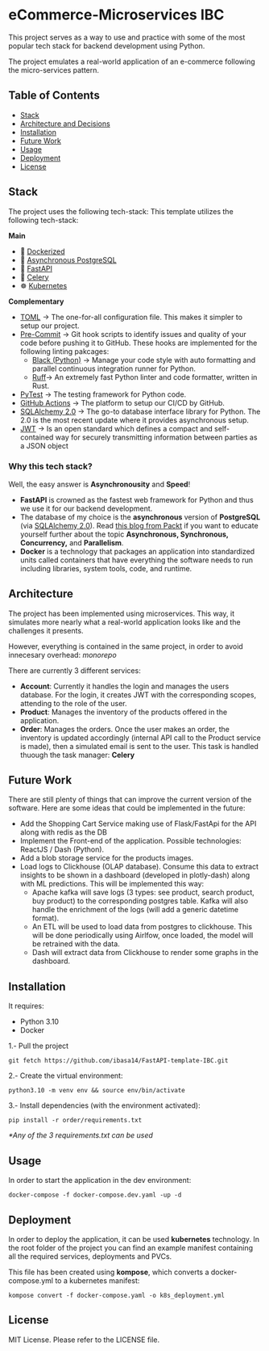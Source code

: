 # eCommerce-Microservices IBC

This project serves as a way to use and practice with some of the most popular tech stack for backend development using Python.

The project emulates a real-world application of an e-commerce following the micro-services pattern.


## Table of Contents
- [Stack](#stack)
- [Architecture and Decisions](#architecture)
- [Installation](#installation)
- [Future Work](#future-work)
- [Usage](#usage)
- [Deployment](#deployment)
- [License](#license)

## Stack
The project uses the following tech-stack:
This template utilizes the following tech-stack:

**Main**
* 🐳 [Dockerized](https://www.docker.com/)
* 🐘 [Asynchronous PostgreSQL](https://www.postgresql.org/docs/current/libpq-async.html)
* 🐍 [FastAPI](https://fastapi.tiangolo.com/)
* 🥦 [Celery](https://docs.celeryq.dev/en/stable/)
* ☸ [Kubernetes](https://kubernetes.io/es/docs/concepts/overview/what-is-kubernetes/)

**Complementary**
* [TOML](https://toml.io/en/) $\rightarrow$ The one-for-all configuration file. This makes it simpler to setup our project.
* [Pre-Commit](https://pre-commit.com/) $\rightarrow$ Git hook scripts to identify issues and quality of your code before pushing it to GitHub. These hooks are implemented for the following linting pakcages:
  * [Black (Python)](https://black.readthedocs.io/en/stable/) $\rightarrow$ Manage your code style with auto formatting and parallel continuous integration runner for Python.
  * [Ruff](https://docs.astral.sh/ruff/)$\rightarrow$ An extremely fast Python linter and code formatter, written in Rust.
* [PyTest](https://docs.pytest.org/en/7.2.x/) $\rightarrow$ The testing framework for Python code.
* [GitHub Actions](https://github.com/features/actions) $\rightarrow$ The platform to setup our CI/CD by GitHub.
* [SQLAlchemy 2.0](https://docs.sqlalchemy.org/en/20/orm/extensions/asyncio.html) $\rightarrow$ The go-to database interface library for Python. The 2.0 is the most recent update where it provides asynchronous setup.
* [JWT](https://jwt.io/introduction) $\rightarrow$ Is an open standard which defines a compact and self-contained way for securely transmitting information between parties as a JSON object


### Why this tech stack?
Well, the easy answer is **Asynchronousity** and **Speed**!

* **FastAPI** is crowned as the fastest web framework for Python and thus we use it for our backend development.
* The database of my choice is the **asynchronous** version of **PostgreSQL** (via [SQLAlchemy 2.0](https://docs.sqlalchemy.org/en/20/orm/extensions/asyncio.html)). Read [this blog from Packt](https://subscription.packtpub.com/book/programming/9781838821135/6/ch06lvl1sec32/synchronous-asynchronous-and-threaded-execution) if you want to educate yourself further about the topic **Asynchronous, Synchronous, Concurrency,** and **Parallelism**.
* **Docker** is a technology that packages an application into standardized units called containers that have everything the software needs to run including libraries, system tools, code, and runtime.

## Architecture
The project has been implemented using microservices. This way, it simulates more nearly what a real-world application looks like and the challenges it presents.

However, everything is contained in the same project, in order to avoid innecesary overhead: *monorepo*

There are currently 3 different services:
* **Account**: Currently it handles the login and manages the users database. For the login, it creates JWT with the corresponding scopes, attending to the role of the user.
* **Product**: Manages the inventory of the products offered in the application.
* **Order**: Manages the orders. Once the user makes an order, the inventory is updated accordingly (internal API call to the Product service is made), then a simulated email is sent to the user. This task is handled thuough the task manager: **Celery**

## Future Work
There are still plenty of things that can improve the current version of the software. Here are some ideas that could be implemented in the future:
- Add the Shopping Cart Service making use of Flask/FastApi for the API along with redis as the DB
- Implement the Front-end of the application. Possible technologies: ReactJS / Dash (Python).
- Add a blob storage service for the products images.
- Load logs to Clickhouse (OLAP database). Consume this data to extract insights to be shown in a dashboard (developed in plotly-dash) along with ML predictions. This will be implemented this way:
  - Apache kafka will save logs (3 types: see product, search product, buy product) to the corresponding postgres table. Kafka will also handle the enrichment of the logs (will add a generic datetime format).
  - An ETL will be used to load data from postgres to clickhouse. This will be done periodically using Airlfow, once loaded, the model will be retrained with the data.
  - Dash will extract data from Clickhouse to render some graphs in the dashboard.


## Installation
It requires:
* Python 3.10
* Docker

1.- Pull the project
```
git fetch https://github.com/ibasa14/FastAPI-template-IBC.git
```
2.- Create the virtual environment:
```
python3.10 -m venv env && source env/bin/activate
```
3.- Install dependencies (with the environment activated):
```
pip install -r order/requirements.txt
```
_*Any of the 3 requirements.txt can be used_


## Usage
In order to start the application in the dev environment:
```
docker-compose -f docker-compose.dev.yaml -up -d
```

## Deployment
In order to deploy the application, it can be used **kubernetes** technology. In the root folder of the project you can find an example manifest containing all the required services, deployments and PVCs.

This file has been created using **kompose**, which converts a docker-compose.yml to a kubernetes manifest:
```
kompose convert -f docker-compose.yaml -o k8s_deployment.yml
```


## License
MIT License.
Please refer to the LICENSE file.
